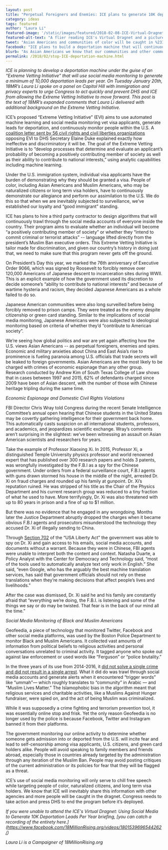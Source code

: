 ```yaml
---
layout: post
title: "Perpetual Foreigners and Enemies: ICE plans to generate 10K deportation leads per year"
category: ideas
tags: featured
author: "Laura Li"
featured-image: '/static/images/featured/2018-02-08-ICE-Virtual-Dragnet_SM-191x1111-update.jpg'
featured-alt-text: "A flier reading ICE's Virtual Dragnet and a picture of a passport"
tweet: "Asian Americans and communities of color will be caught in %23ICE Dragnet that will continuously scan social media/internet to flag 10,000+ ppl annually for deportation investigations or visa denials based on vague criteria."
facebook: "ICE plans to build a deportation machine that will continuously scan social media to flag 10,000+ people for deportation per year and Asian Americans and other people of color will be targeted."
blurb: "As Asian Americans we know that our communities and other communities of color are going to be specifically targeted because citizenship status has never protected us from being treated like we’re enemies or foreigners."
permalink: /2018/02/stop-ICE-deportation-machine.html
---
```

_ICE is planning to develop a deportation machine under the guise of an “Extreme Vetting Initiative” that will use social media monitoring to generate a minimum of 10,000 deportation leads per year. On Tuesday January 20th, 18MR’s Laura Li spoke on a panel on Capitol Hill with immigration and privacy experts to urge Congress to act quickly and prevent DHS and ICE from allowing the Extreme Vetting Initiative to move forward. This post is the text of 18MR’s expanded comments that Laura Li delivered with additional background on the Extreme Vetting Initiative._

ICE’s proposed “Extreme Vetting Initiative” (EVI) aims to use automated machine learning and social media monitoring vet visa applicants, generate leads for deportation, and continuously monitor people within the U.S. A [coalition letter sent by 56 civil rights and civil liberties organizations](https://www.brennancenter.org/sites/default/files/Coalition%20Letter%20to%20DHS%20Opposing%20the%20Extreme%20Vetting%20Initiative%20-%2011.15.17.pdf) opposing EVI to DHS Secretary Elaine Duke explained exactly how ineffective and discriminatory it will be. The goal of the Extreme Vetting Initiative is to “develop processes that determine and evaluate an applicant’s probability of becoming a positively contributing member of society as well as their ability to contribute to national interests,” using analytic capabilities including machine learning.

Under the U.S. immigration system, individual visa applicants have the burden of demonstrating why they should be granted a visa. People of color, including Asian Americans and Muslim Americans, who may be naturalized citizens or long term visa holders, have to continuously demonstrate our allegiance and perform our assimilation to the U.S. We do this so that when we are inevitably subjected to surveillance, we’ve established our loyalty and “good immigrant” standing.

ICE has plans to hire a third party contractor to design algorithms that will continuously trawl through the social media accounts of everyone inside the country. Their program aims to evaluate whether an individual will become “a positively contributing member of society” or whether they “intend to commit criminal or terrorist attacks” -- language lifted directly from the president’s Muslim Ban executive orders. This Extreme Vetting Initiative is tailor made for discrimination, and given our country’s history in doing just that, we need to make sure that this program never gets off the ground.

On President’s Day this year, we marked the 76th anniversary of Executive Order 9066, which was signed by Roosevelt to forcibly remove over 120,000 Americans of Japanese descent to incarceration sites during WWII. This is an explicit example of how the government used its discretion to decide someone’s “ability to contribute to national interests” and because of wartime hysteria and racism, they decided Japanese Americans as a whole failed to do so.

Japanese American communities were also long surveilled before being forcibly removed to prison camps. They were treated as the enemy despite citizenship or green card standing. Similar to the implications of social media monitoring, Japanese Americans were also subjected to ideological monitoring based on criteria of whether they’d “contribute to American society”.

We’re seeing how global politics and war are yet again affecting how the U.S. views Asian Americans -- as perpetual foreigners, enemies and spies. Economic and military anxieties about China and East Asia’s rise to prominence is fueling paranoia among U.S. officials that trade secrets will be leaked to foreign governments. Asian Americans are the most likely to be charged with crimes of economic espionage than any other group. Research conducted by Andrew Kim of South Texas College of Law shows that in cases between 1997 and 2015, 62% of defendants charged since 2009 have been of Asian descent, with the number of those with Chinese heritage tripling during the same time.

*Economic Espionage and Domestic Civil Rights Violations*

FBI Director Chris Wray told Congress during the recent Senate Intelligence Committee’s annual open hearing that Chinese students in the United States may be covertly gathering intelligence for their government back home. This automatically casts suspicion on all international students, professors, and academics, and jeopardizes scientific exchange. Wray’s comments aren’t surprising in the slightest: we’ve been witnessing an assault on Asian American scientists and researchers for years.

Take the example of Professor Xiaoxing Xi. In 2015, Professor Xi, a distinguished Temple University physics professor and world renowned expert that has published over 300 research papers and holds 3 patents, was wrongfully investigated by the F.B.I as a spy for the Chinese government.  Under orders from a federal surveillance court, F.B.I agents with guns drawn stormed his house in the middle of the night, arrested Dr. Xi on fraud charges and rounded up his family at gunpoint.
Dr. Xi’s reputation ruined. He was stripped of his title as the Chair of the Physics Department and his current research group was reduced to a tiny fraction of what he used to have. More terrifyingly, Dr. Xi was also threatened with up to 80 years in prison and a fine of up to $1 million.

But there was no evidence that he engaged in any wrongdoing. Months later the Justice Department abruptly dropped the charges when it became obvious F.B.I agents and prosecutors misunderstood the technology they accused Dr. Xi of illegally sending to China.

Through [Section 702](https://www.eff.org/deeplinks/2018/02/how-congresss-extension-section-702-may-expand-nsas-warrantless-surveillance) of the “USA Liberty Act” the government was able to spy on Dr. Xi and gain access to his emails, social media accounts, and documents without a warrant. Because they were in Chinese, FBI agents were unable to interpret both the content and context. Natasha Duarte, a Policy Analyst with the Center for Democracy and Technology said, “most of the tools used to automatically analyze text only work in English.” She said, “even Google, who has the arguably the best machine translation services, has said that government officials should not rely on these translations when they’re making decisions that affect people’s lives and livelihoods.”

After the case was dismissed, Dr. Xi said he and his family are constantly afraid that “everything we’re doing, the F.B.I. is listening and some of the things we say or do may be twisted. That fear is in the back of our mind all the time.”

*Social Media Monitoring of Black and Muslim Americans*

Geofeedia, a piece of technology that monitored Twitter, Facebook and other social media platforms, was used by the Boston Police Department to monitor Black and Muslim Americans. It collected vast amounts of information from political beliefs to religious activities and personal conversations unrelated to criminal activity. It tagged anyone who spoke out against law enforcement or used words like “Ferguson” or “police brutality.”

In the three years of its use from 2014-2016, it [did not solve a single crime and did not result in a single arrest](https://privacysos.org/blog/new-report-shows-boston-police-used-social-media-surveillance-years-without-informing-city-council/). What it did do was trawl through social media accounts and generate alerts when it encountered “trigger words” like “ummah”— which roughly translates to “community” in Arabic  — and “Muslim Lives Matter.” The Islamophobic bias in the algorithm meant that religious services and charitable activities, like a Muslims Against Hunger fundraiser, were spied on, and the act of being Muslim was criminalized.

While it was supposedly a crime fighting and terrorism prevention tool, it was essentially online stop and frisk. Yet the only reason Geofeedia is no longer used by the police is because Facebook, Twitter and Instagram banned it from their platforms.

The government monitoring our online activity to determine whether someone gets admission into or deported from the U.S. will incite fear and lead to self-censorship among visa applicants, U.S. citizens, and green card holders alike. People will avoid speaking to family members and friends abroad, especially those in countries already targeted by the administration through any iteration of the Muslim Ban. People may avoid posting critiques of the current administration or its policies for fear that they will be flagged as a threat.

ICE’s use of social media monitoring will only serve to chill free speech while targeting people of color, naturalized citizens, and long term visa holders. We know that ICE will inevitably share this information with other agencies and more people will be caught in the dragnet. Congress needs to take action and press DHS to end the program before it’s deployed.

_If you were unable to attend the ICE's Virtual Dragnet: Using Social Media to Generate 10K Deportation Leads Per Year briefing, [you can catch a recording of the entirety here.] (https://www.facebook.com/18MillionRising.org/videos/1801539696544262/)_

_Laura Li is a Campaigner of 18MillionRising.org_
